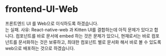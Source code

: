 # frontend-UI-Web

프론트엔드 UI 를 Web으로 이식하도록 하겠습니다.  
는 실패.
사유: React-native-web 과 Kitten UI를 결합하는데 아직 문제가
있다고 합니다. 컴포넌트를 바로 문서에 embed 하는 것은 문제가 있으니,
현재로서는 바로 컴포넌트를 문서화하는 것은 보류하고, 최대한 컴포넌트 별로
문서화 해서 바로 볼 수 있도록 web으로 배포하는 것으로 하겠습니다.
